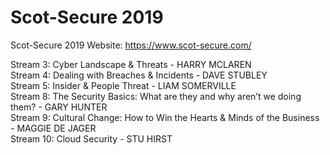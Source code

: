 # Scot-Secure 2019
Scot-Secure 2019
Website: https://www.scot-secure.com/

Stream 3: Cyber Landscape & Threats - HARRY MCLAREN  
Stream 4: Dealing with Breaches & Incidents - DAVE STUBLEY  
Stream 5: Insider & People Threat - LIAM SOMERVILLE  
Stream 8: The Security Basics: What are they and why aren’t we doing them? - GARY HUNTER  
Stream 9: Cultural Change: How to Win the Hearts & Minds of the Business - MAGGIE DE JAGER  
Stream 10: Cloud Security - STU HIRST  
